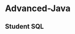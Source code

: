 # Advanced-Java

## Student SQL
<a href = "https://github.com/Sabari-rv/Advanced-Java/blob/main/Student_SQL/src/student_sql/Student_SQL.java">